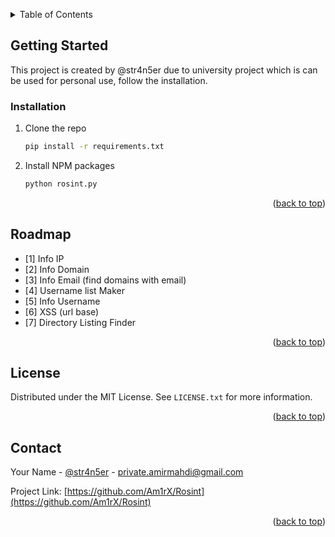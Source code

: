 
<a name="readme-top"></a>

<!-- TABLE OF CONTENTS -->
<details>
  <summary>Table of Contents</summary>
  <ol>
    <li>
      <a href="#getting-started">Getting Started</a>
      <ul>
        <li><a href="#installation">Installation</a></li>
      </ul>
    </li>
    <li><a href="#roadmap">Roadmap</a></li>
    <li><a href="#license">License</a></li>
    <li><a href="#contact">Contact</a></li>
  </ol>
</details>

<!-- GETTING STARTED -->
## Getting Started

This project is created by @str4n5er due to university project which is can be used for personal use, follow the installation.

### Installation

1. Clone the repo
   ```sh
   pip install -r requirements.txt
   ```
2. Install NPM packages
   ```sh
   python rosint.py
   ```

<p align="right">(<a href="#readme-top">back to top</a>)</p>

<!-- ROADMAP -->
## Roadmap

- [1] Info IP
- [2] Info Domain
- [3] Info Email (find domains with email)
- [4] Username list Maker
- [5] Info Username
- [6] XSS (url base)
- [7] Directory Listing Finder

<p align="right">(<a href="#readme-top">back to top</a>)</p>

<!-- LICENSE -->
## License

Distributed under the MIT License. See `LICENSE.txt` for more information.

<p align="right">(<a href="#readme-top">back to top</a>)</p>



<!-- CONTACT -->
## Contact

Your Name - [@str4n5er](https://t.me/str4n5er) - private.amirmahdi@gmail.com

Project Link: [https://github.com/Am1rX/Rosint](https://github.com/Am1rX/Rosint)

<p align="right">(<a href="#readme-top">back to top</a>)</p>
